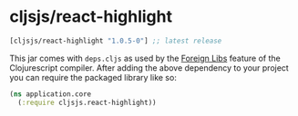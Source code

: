 # cljsjs/react-highlight

[](dependency)
```clojure
[cljsjs/react-highlight "1.0.5-0"] ;; latest release
```
[](/dependency)

This jar comes with `deps.cljs` as used by the [Foreign Libs][flibs] feature
of the Clojurescript compiler. After adding the above dependency to your project
you can require the packaged library like so:

```clojure
(ns application.core
  (:require cljsjs.react-highlight))
```

[flibs]: https://github.com/clojure/clojurescript/wiki/Packaging-Foreign-Dependencies
